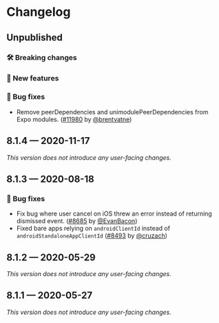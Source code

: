 # Changelog

## Unpublished

### 🛠 Breaking changes

### 🎉 New features

### 🐛 Bug fixes

- Remove peerDependencies and unimodulePeerDependencies from Expo modules. ([#11980](https://github.com/expo/expo/pull/11980) by [@brentvatne](https://github.com/brentvatne))

## 8.1.4 — 2020-11-17

_This version does not introduce any user-facing changes._

## 8.1.3 — 2020-08-18

### 🐛 Bug fixes

- Fix bug where user cancel on iOS threw an error instead of returning dismissed event. ([#8685](https://github.com/expo/expo/pull/8685) by [@EvanBacon](https://github.com/EvanBacon))
- Fixed bare apps relying on `androidClientId` instead of `androidStandaloneAppClientId` ([#8493](https://github.com/expo/expo/pull/8493) by [@cruzach](https://github.com/cruzach))

## 8.1.2 — 2020-05-29

_This version does not introduce any user-facing changes._

## 8.1.1 — 2020-05-27

_This version does not introduce any user-facing changes._
